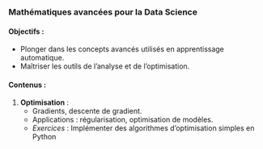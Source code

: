 ### **Mathématiques avancées pour la Data Science**

#### Objectifs :

- Plonger dans les concepts avancés utilisés en apprentissage automatique.
- Maîtriser les outils de l’analyse et de l’optimisation.

#### Contenus :

1. **Optimisation** :
    - Gradients, descente de gradient.
    - Applications : régularisation, optimisation de modèles.
    - _Exercices_ : Implémenter des algorithmes d’optimisation simples en Python